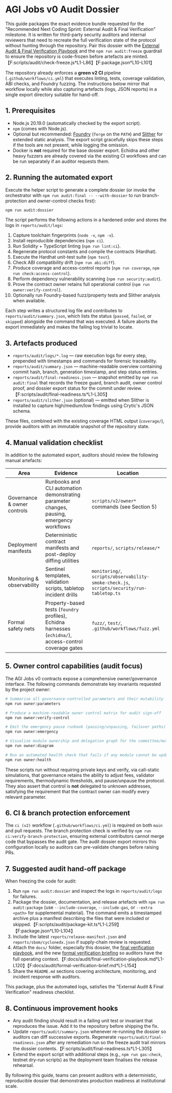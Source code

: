 # AGI Jobs v0 Audit Dossier

This guide packages the exact evidence bundle requested for the "Recommended Next Coding Sprint: External Audit & Final Verification" milestone. It is written for third-party security auditors and internal reviewers that need to recreate the full verification state of the protocol without hunting through the repository. Pair this dossier with the [External Audit & Final Verification Playbook](audit/final-verification-playbook.md) and the `npm run audit:freeze` guardrail to ensure the repository is code-frozen before artefacts are minted.【F:scripts/audit/check-freeze.js†L1-L86】【F:package.json†L10-L101】

The repository already enforces a **green v2 CI** pipeline (`.github/workflows/ci.yml`) that executes linting, tests, coverage validation, ABI checks, and Foundry fuzzing. The instructions below mirror that workflow locally while also capturing artefacts (logs, JSON reports) in a single export directory suitable for hand-off.

## 1. Prerequisites

* Node.js 20.19.0 (automatically checked by the export script).
* `npm` (comes with Node.js).
* Optional but recommended: [Foundry](https://book.getfoundry.sh/getting-started/installation) (`forge` on the `PATH`) and [Slither](https://github.com/crytic/slither) for extended static analysis. The export script gracefully skips these steps if the tools are not present, while logging the omission.
* Docker is **not** required for the base dossier export. Echidna and other heavy fuzzers are already covered via the existing CI workflows and can be run separately if an auditor requests them.

## 2. Running the automated export

Execute the helper script to generate a complete dossier (or invoke the orchestrator with `npm run audit:final -- --with-dossier` to run branch-protection and owner-control checks first):

```bash
npm run audit:dossier
```

The script performs the following actions in a hardened order and stores the logs in `reports/audit/logs`:

1. Capture toolchain fingerprints (`node -v`, `npm -v`).
2. Install reproducible dependencies (`npm ci`).
3. Run Solidity + TypeScript linting (`npm run lint:ci`).
4. Regenerate protocol constants and compile the contracts (Hardhat).
5. Execute the Hardhat unit-test suite (`npm test`).
6. Check ABI compatibility drift (`npm run abi:diff`).
7. Produce coverage and access-control reports (`npm run coverage`, `npm run check:access-control`).
8. Perform dependency vulnerability scanning (`npm run security:audit`).
9. Prove the contract owner retains full operational control (`npm run owner:verify-control`).
10. Optionally run Foundry-based fuzz/property tests and Slither analysis when available.

Each step writes a structured log file and contributes to `reports/audit/summary.json`, which lists the status (`passed`, `failed`, or `skipped`) alongside the command that was executed. A failure aborts the export immediately and makes the failing log trivial to locate.

## 3. Artefacts produced

* `reports/audit/logs/*.log` &mdash; raw execution logs for every step, prepended with timestamps and commands for forensic traceability.
* `reports/audit/summary.json` &mdash; machine-readable overview containing commit hash, branch, generation timestamp, and step status entries.
* `reports/audit/final-readiness.json` &mdash; snapshot emitted by `npm run audit:final` that records the freeze guard, branch audit, owner control proof, and dossier export status for the commit under review.【F:scripts/audit/final-readiness.ts†L1-L305】
* `reports/audit/slither.json` (optional) &mdash; emitted when Slither is installed to capture high/medium/low findings using Crytic's JSON schema.

These files, combined with the existing coverage HTML output (`coverage/`), provide auditors with an immutable snapshot of the repository state.

## 4. Manual validation checklist

In addition to the automated export, auditors should review the following manual artefacts:

| Area | Evidence | Location |
| ---- | -------- | -------- |
| Governance & owner controls | Runbooks and CLI automation demonstrating parameter changes, pausing, emergency workflows | `scripts/v2/owner*` commands (see Section 5) |
| Deployment manifests | Deterministic contract manifests and post-deploy diffing utilities | `reports/`, `scripts/release/*` |
| Monitoring & observability | Sentinel templates, validation scripts, tabletop incident drills | `monitoring/`, `scripts/observability-smoke-check.js`, `scripts/security/run-tabletop.ts` |
| Formal safety nets | Property-based tests (`foundry` profiles), Echidna harnesses (`echidna/`), access-control coverage gates | `fuzz/`, `test/`, `.github/workflows/fuzz.yml` |

## 5. Owner control capabilities (audit focus)

The AGI Jobs v0 contracts expose a comprehensive owner/governance interface. The following commands demonstrate key invariants requested by the project owner:

```bash
# Summarise all governance-controlled parameters and their mutability
npm run owner:parameters

# Produce a machine-readable owner control matrix for audit sign-off
npm run owner:verify-control

# Emit the emergency pause runbook (pausing/unpausing, failover paths)
npm run owner:emergency

# Visualise module ownership and delegation graph for the committee/multisig
npm run owner:diagram

# Run an automated health check that fails if any module cannot be updated
npm run owner:health
```

These scripts run without requiring private keys and verify, via call-static simulations, that governance retains the ability to adjust fees, validator requirements, thermodynamic thresholds, and pause/unpause the protocol. They also assert that control is **not** delegated to unknown addresses, satisfying the requirement that the contract owner can modify every relevant parameter.

## 6. CI & branch protection enforcement

The `ci (v2)` workflow (`.github/workflows/ci.yml`) is required on both `main` and pull requests. The branch protection check is verified by `npm run ci:verify-branch-protection`, ensuring external contributors cannot merge code that bypasses the audit gate. The audit dossier export mirrors this configuration locally so auditors can pre-validate changes before raising PRs.

## 7. Suggested audit hand-off package

When freezing the code for audit:

1. Run `npm run audit:dossier` and inspect the logs in `reports/audit/logs` for failures.
2. Package the dossier, documentation, and release artefacts with `npm run audit:package` (use `--include-coverage`, `--include-gas`, or `--extra <path>` for supplemental material). The command emits a timestamped archive plus a manifest describing the files that were included or skipped.【F:scripts/audit/package-kit.ts†L1-L259】【F:package.json†L10-L104】
3. Include the latest `reports/release-manifest.json` and `reports/sbom/cyclonedx.json` if supply-chain review is requested.
4. Attach the `docs/` folder, especially this dossier, the [final verification playbook](audit/final-verification-playbook.md), and the new [formal verification briefing](audit/formal-verification-brief.md) so auditors have the full operating context.【F:docs/audit/final-verification-playbook.md†L1-L120】【F:docs/audit/formal-verification-brief.md†L1-L154】
5. Share the `README.md` sections covering architecture, monitoring, and incident response with auditors.

This package, plus the automated logs, satisfies the "External Audit & Final Verification" readiness checklist.

## 8. Continuous improvement hooks

* Any audit finding should result in a failing unit test or invariant that reproduces the issue. Add it to the repository before shipping the fix.
* Update `reports/audit/summary.json` whenever re-running the dossier so auditors can diff successive exports. Regenerate `reports/audit/final-readiness.json` after any remediation run so the freeze audit trail mirrors the dossier contents.【F:scripts/audit/final-readiness.ts†L1-L305】
* Extend the export script with additional steps (e.g., `npm run gas:check`, testnet dry-run scripts) as the deployment team finalises the release rehearsal.

By following this guide, teams can present auditors with a deterministic, reproducible dossier that demonstrates production readiness at institutional scale.
